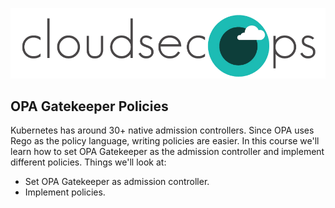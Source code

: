 ![CloudSecOps](assets/cloudsecops.png)

## OPA Gatekeeper Policies

Kubernetes has around 30+ native admission controllers. Since OPA uses Rego as the policy language, writing policies are easier. In this course we'll learn how to set OPA Gatekeeper as the admission controller and implement different policies. Things we'll look at:

- Set OPA Gatekeeper as admission controller.
- Implement policies.
